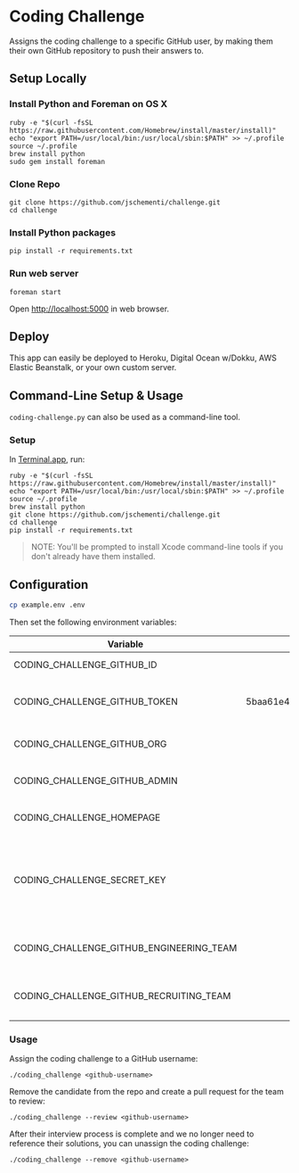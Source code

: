 # Coding Challenge

Assigns the coding challenge to a specific GitHub user,
by making them their own GitHub repository to push their answers to.

## Setup Locally

### Install Python and Foreman on OS X

```
ruby -e "$(curl -fsSL https://raw.githubusercontent.com/Homebrew/install/master/install)"
echo "export PATH=/usr/local/bin:/usr/local/sbin:$PATH" >> ~/.profile
source ~/.profile
brew install python
sudo gem install foreman
```

### Clone Repo

```
git clone https://github.com/jschementi/challenge.git
cd challenge
```

### Install Python packages

```
pip install -r requirements.txt
```

### Run web server

```
foreman start
```

Open [http://localhost:5000](http://localhost:5000) in web browser.

## Deploy

This app can easily be deployed to Heroku, Digital Ocean w/Dokku,
AWS Elastic Beanstalk, or your own custom server.

## Command-Line Setup & Usage

`coding-challenge.py` can also be used as a command-line tool.

### Setup

In [Terminal.app](http://en.wikipedia.org/wiki/Terminal_%28OS_X%29), run:

```
ruby -e "$(curl -fsSL https://raw.githubusercontent.com/Homebrew/install/master/install)"
echo "export PATH=/usr/local/bin:/usr/local/sbin:$PATH" >> ~/.profile
source ~/.profile
brew install python
git clone https://github.com/jschementi/challenge.git
cd challenge
pip install -r requirements.txt
```

> NOTE: You'll be prompted to install Xcode command-line tools if you don't
> already have them installed.

## Configuration

```bash
cp example.env .env
```

Then set the following environment variables:

| Variable                                 |                  Example                 | Description                                                                                                               |
|------------------------------------------|:----------------------------------------:|---------------------------------------------------------------------------------------------------------------------------|
| CODING_CHALLENGE_GITHUB_ID               |           your-github-username           | Github username                                                                                                           |
| CODING_CHALLENGE_GITHUB_TOKEN            | 5baa61e4c9b93f3f0682250b6cf8331b7ee68fd8 | [Generate Personal Access Token](https://help.github.com/articles/creating-a-personal-access-token-for-the-command-line/) |
| CODING_CHALLENGE_GITHUB_ORG              |                  OrgName                 | Name of your github organization                                                                                          |
| CODING_CHALLENGE_GITHUB_ADMIN            |                 UserName                 | Name of your github admin                                                                                                 |
| CODING_CHALLENGE_HOMEPAGE                |            https://github.com/           | Homepage of your organization                                                                                             |
| CODING_CHALLENGE_SECRET_KEY              |            SecretPassword12345           | A secret key for your installation, perhaps generated via `openssl rand -hex 32`                                          |
| CODING_CHALLENGE_GITHUB_ENGINEERING_TEAM |              EngineeringTeam             | The github team for your engineers                                                                                        |
| CODING_CHALLENGE_GITHUB_RECRUITING_TEAM  |              RecruitingTeam              | The github team for your recruiters                                                                                       |

### Usage

Assign the coding challenge to a GitHub username:

```
./coding_challenge <github-username>
```

Remove the candidate from the repo and create a pull request for the team to review:

```
./coding_challenge --review <github-username>
```

After their interview process is complete and we no longer need to reference
their solutions, you can unassign the coding challenge:

```
./coding_challenge --remove <github-username>
```
